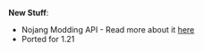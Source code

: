 **New Stuff**:

- Nojang Modding API - Read more about it [here](https://blog.firstdark.dev/p/goodbye-mojang-hello-nojang-5127)
- Ported for 1.21
